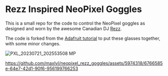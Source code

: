 # Rezz Inspired NeoPixel Goggles

This is a small repo for the code to control the NeoPixel goggles as designed and worn by the awesome Canadian DJ [Rezz](http://officialrezz.com/).

The code is forked from the [Adafruit tutorial](https://learn.adafruit.com/rezz-inspired-neopixel-glasses/overview) to put these glasses together, with some minor changes.

![PXL_20230721_202553508 MP](https://github.com/maxlvl/neopixel_rezz_goggles/assets/5974318/85851a98-b0bb-4b47-b401-e3220c4b2401)


https://github.com/maxlvl/neopixel_rezz_goggles/assets/5974318/6766585e-64e7-42d1-90f6-956199766253

